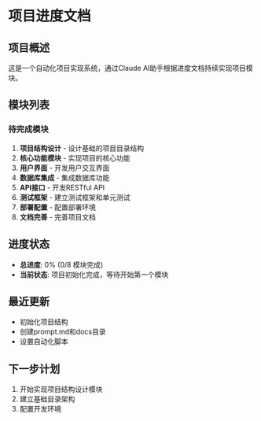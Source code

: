 # 项目进度文档

## 项目概述
这是一个自动化项目实现系统，通过Claude AI助手根据进度文档持续实现项目模块。

## 模块列表

### 待完成模块
1. **项目结构设计** - 设计基础的项目目录结构
2. **核心功能模块** - 实现项目的核心功能
3. **用户界面** - 开发用户交互界面
4. **数据库集成** - 集成数据库功能
5. **API接口** - 开发RESTful API
6. **测试框架** - 建立测试框架和单元测试
7. **部署配置** - 配置部署环境
8. **文档完善** - 完善项目文档

## 进度状态
- **总进度**: 0% (0/8 模块完成)
- **当前状态**: 项目初始化完成，等待开始第一个模块

## 最近更新
- 初始化项目结构
- 创建prompt.md和docs目录
- 设置自动化脚本

## 下一步计划
1. 开始实现项目结构设计模块
2. 建立基础目录架构
3. 配置开发环境